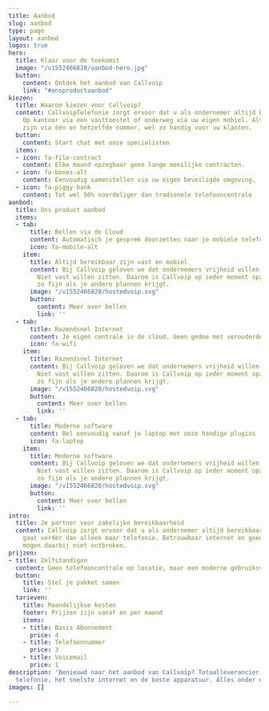 ```yaml
---
title: Aanbod
slug: aanbod
type: page
layout: aanbod
logos: true
hero:
  title: Klaar voor de toekomst
  image: "/v1552466820/aanbod-hero.jpg"
  button:
    content: Ontdek het aanbod van Callvoip
    link: "#onsproductaanbod"
kiezen:
  title: Waarom kiezen voor Callvoip?
  content: CallvoipTelefonie zorgt ervoor dat u als ondernemer altijd bereikbaar bent.
    Op kantoor via een vasttoestel of onderweg via uw eigen mobiel. Altijd bereikbaar
    zijn via één en hetzelfde nummer, wel zo handig voor uw klanten.
  button:
    content: Start chat met onze specialisten
  items:
  - icon: fa-file-contract
    content: Elke maand opzegbaar geen lange moeilijke contracten.
  - icon: fa-boxes-alt
    content: Eenvoudig samenstellen via uw eigen beveiligde omgeving.
  - icon: fa-piggy-bank
    content: Tot wel 50% voordeliger dan tradionele telefooncentrale
aanbod:
  title: Ons product aanbod
  items:
  - tab:
      title: Bellen via de Cloud
      content: Automatisch je gesprek doorzetten naar je mobiele telefoon.
      icon: fa-mobile-alt
    item:
      title: Altijd bereikbaar zijn vast en mobiel
      content: Bij Callvoip geloven we dat ondernemers vrijheid willen om te ondernemen.
        Niet vast willen zitten. Daarom is Callvoip op ieder moment opzegbaar. Wel
        zo fijn als je andere plannen krijgt.
      image: "/v1552466820/hostedvoip.svg"
      button:
        content: Meer over bellen
        link: ''
  - tab:
      title: Razendsnel Internet
      content: Je eigen centrale in de cloud. Geen gedoe met verouderde hardware.
      icon: fa-wifi
    item:
      title: Razendsnel Internet
      content: Bij Callvoip geloven we dat ondernemers vrijheid willen om te ondernemen.
        Niet vast willen zitten. Daarom is Callvoip op ieder moment opzegbaar. Wel
        zo fijn als je andere plannen krijgt.
      image: "/v1552466820/hostedvoip.svg"
      button:
        content: Meer over bellen
        link: ''
  - tab:
      title: Moderne software
      content: Bel eenvoudig vanaf je laptop met onze handige plugins
      icon: fa-laptop
    item:
      title: Moderne software
      content: Bij Callvoip geloven we dat ondernemers vrijheid willen om te ondernemen.
        Niet vast willen zitten. Daarom is Callvoip op ieder moment opzegbaar. Wel
        zo fijn als je andere plannen krijgt.
      image: "/v1552466820/hostedvoip.svg"
      button:
        content: Meer over bellen
        link: ''
intro:
  title: Je partner voor zakelijke bereikbaarheid
  content: Callvoip zorgt ervoor dat u als ondernemer altijd bereikbaar bent, dat
    gaat verder dan alleen maar telefonie. Betrouwbaar internet en goede apparatuur
    mogen daarbij niet ontbreken.
prijzen:
- title: Zelfstandigen
  content: Geen telefooncentrale op locatie, maar een moderne gebruiksvriendelijk.
  button:
    title: Stel je pakket samen
    link: ''
  tarieven:
    title: Maandelijkse kosten
    footer: Prijzen zijn vanaf en per maand
    items:
    - title: Basis Abonnement
      price: 4
    - title: Telefoonnummer
      price: 3
    - title: Voicemail
      price: 1
description: 'Benieuwd naar het aanbod van Callvoip? Totaalleverancier: de modernste
  telefonie, het snelste internet en de beste apparatuur. Alles onder één dak.'
images: []

---
```

